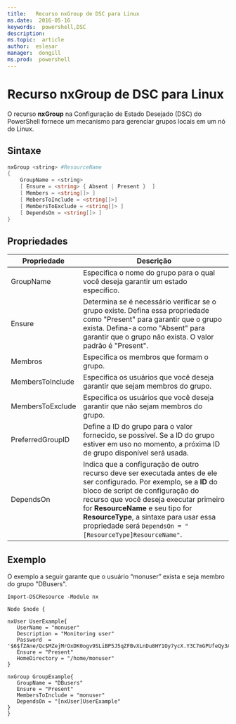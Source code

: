 ```yaml
---
title:   Recurso nxGroup de DSC para Linux
ms.date:  2016-05-16
keywords:  powershell,DSC
description:  
ms.topic:  article
author:  eslesar
manager:  dongill
ms.prod:  powershell
---
```


# Recurso nxGroup de DSC para Linux

O recurso **nxGroup** na Configuração de Estado Desejado (DSC) do PowerShell fornece um mecanismo para gerenciar grupos locais em um nó do Linux.

## Sintaxe

```powershell
nxGroup <string> #ResourceName
{
    GroupName = <string>
    [ Ensure = <string> { Absent | Present }  ]
    [ Members = <string[]> ]
    [ MebersToInclude = <string[]>]
    [ MembersToExclude = <string[]> ]
    [ DependsOn = <string[]> ]
}

```

## Propriedades

|  Propriedade |  Descrição | 
|---|---|
| GroupName| Especifica o nome do grupo para o qual você deseja garantir um estado específico.| 
| Ensure| Determina se é necessário verificar se o grupo existe. Defina essa propriedade como "Present" para garantir que o grupo exista. Defina-a como "Absent" para garantir que o grupo não exista. O valor padrão é "Present".| 
| Membros| Especifica os membros que formam o grupo.| 
| MembersToInclude| Especifica os usuários que você deseja garantir que sejam membros do grupo.| 
| MembersToExclude| Especifica os usuários que você deseja garantir que não sejam membros do grupo.| 
| PreferredGroupID| Define a ID do grupo para o valor fornecido, se possível. Se a ID do grupo estiver em uso no momento, a próxima ID de grupo disponível será usada.| 
| DependsOn | Indica que a configuração de outro recurso deve ser executada antes de ele ser configurado. Por exemplo, se a **ID** do bloco de script de configuração do recurso que você deseja executar primeiro for **ResourceName** e seu tipo for **ResourceType**, a sintaxe para usar essa propriedade será `DependsOn = "[ResourceType]ResourceName"`.| 

## Exemplo

O exemplo a seguir garante que o usuário “monuser” exista e seja membro do grupo "DBusers".

```
Import-DSCResource -Module nx 

Node $node {

nxUser UserExample{
   UserName = "monuser"
   Description = "Monitoring user"
   Password  =    '$6$fZAne/Qc$MZejMrOxDK0ogv9SLiBP5J5qZFBvXLnDu8HY1Oy7ycX.Y3C7mGPUfeQy3A82ev3zIabhDQnj2ayeuGn02CqE/0'
   Ensure = "Present"
   HomeDirectory = "/home/monuser"
}
 
nxGroup GroupExample{
   GroupName = "DBusers"
   Ensure = "Present"
   MembersToInclude = "monuser"
   DependsOn = "[nxUser]UserExample"            
}
}
```



<!--HONumber=May16_HO3-->


